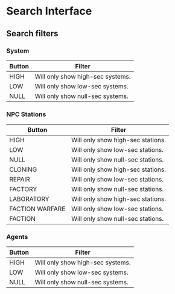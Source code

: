 # Search Interface
## Search filters
### System 
| Button | Filter |
|--|--|
| HIGH | Will only show high-sec systems. |
| LOW| Will only show low-sec systems. |
| NULL| Will only show null-sec systems. |

### NPC Stations
| Button | Filter |
|--|--|
| HIGH | Will only show high-sec stations. |
| LOW| Will only show low-sec stations. |
| NULL| Will only show null-sec stations. |
| CLONING| Will only show high-sec stations. |
| REPAIR| Will only show low-sec stations. |
| FACTORY| Will only show null-sec stations. |
| LABORATORY| Will only show high-sec stations. |
| FACTION WARFARE| Will only show low-sec stations. |
| FACTION| Will only show null-sec stations. |

### Agents 
| Button | Filter |
|--|--|
| HIGH | Will only show high-sec systems. |
| LOW| Will only show low-sec systems. |
| NULL| Will only show null-sec systems. |
<!--stackedit_data:
eyJoaXN0b3J5IjpbLTE3MDQ0MjA1NjMsODg4NTcyNDksLTg3Mj
A1MDI4XX0=
-->